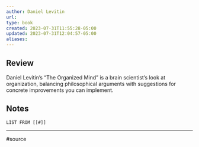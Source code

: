 ```yaml
---
author: Daniel Levitin
url: 
type: book
created: 2023-07-31T11:55:28-05:00
updated: 2023-07-31T12:04:57-05:00
aliases:
---
```

## Review
Daniel Levitin’s “The Organized Mind” is a brain scientist’s look at organization, balancing philosophical arguments with suggestions for concrete improvements you can implement.

## Notes
```dataview
LIST FROM [[#]]
```

---
#source 